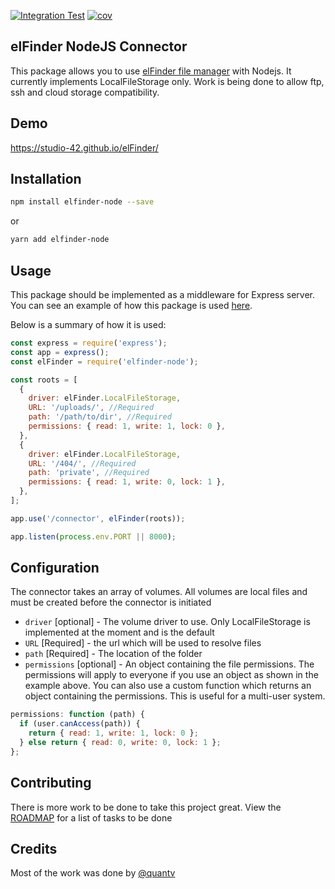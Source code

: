 [![Integration Test](https://github.com/dkyeremeh/elfinder-node/actions/workflows/int-test.yml/badge.svg?branch=master)](https://github.com/dkyeremeh/elfinder-node/actions/workflows/int-test.yml)
[![cov](https://dkyeremeh.github.io/elfinder-node/badges/coverage.svg)](https://github.com/dkyeremeh/elfinder-node/actions)

## elFinder NodeJS Connector

This package allows you to use [elFinder file manager](https://github.com/Studio-42/elFinder) with Nodejs.
It currently implements LocalFileStorage only.
Work is being done to allow ftp, ssh and cloud storage compatibility.

## Demo

https://studio-42.github.io/elFinder/

## Installation

```sh
npm install elfinder-node --save
```

or

```sh
yarn add elfinder-node
```

## Usage

This package should be implemented as a middleware for Express server. You can see an example of how this package is used [here](/tests/app.js).

Below is a summary of how it is used:

```javascript
const express = require('express');
const app = express();
const elFinder = require('elfinder-node');

const roots = [
  {
    driver: elFinder.LocalFileStorage,
    URL: '/uploads/', //Required
    path: '/path/to/dir', //Required
    permissions: { read: 1, write: 1, lock: 0 },
  },
  {
    driver: elFinder.LocalFileStorage,
    URL: '/404/', //Required
    path: 'private', //Required
    permissions: { read: 1, write: 0, lock: 1 },
  },
];

app.use('/connector', elFinder(roots));

app.listen(process.env.PORT || 8000);
```

## Configuration

The connector takes an array of volumes. All volumes are local files and must be created before the connector is initiated

- `driver` [optional] - The volume driver to use. Only LocalFileStorage is implemented at the moment and is the default
- `URL` [Required] - the url which will be used to resolve files
- `path` [Required] - The location of the folder
- `permissions` [optional] - An object containing the file permissions. The permissions will apply to everyone if you use an object as shown in the example above.
  You can also use a custom function which returns an object containing the permissions. This is useful for a multi-user system.

```javascript
permissions: function (path) {
  if (user.canAccess(path)) {
    return { read: 1, write: 1, lock: 0 };
  } else return { read: 0, write: 0, lock: 1 };
};
```

## Contributing

There is more work to be done to take this project great. View the [ROADMAP](/ROADMAP.md) for a list of tasks to be done

## Credits

Most of the work was done by [@quantv](https://github.com/quantv)
